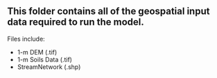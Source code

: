 ## This folder contains all of the geospatial input data required to run the model.
Files include: 
<ul>
  <li>1-m DEM (.tif)</li>
  <li>1-m Soils Data (.tif)</li>
  <li>StreamNetwork (.shp)</li>
</ul>
